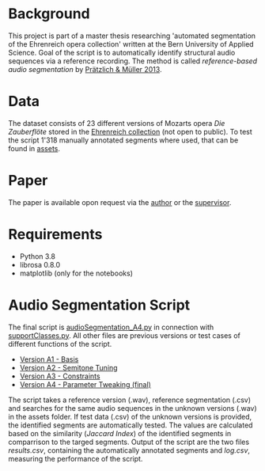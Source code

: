 # Background
This project is part of a master thesis researching 'automated segmentation of the Ehrenreich opera collection' written at the Bern University of Applied Science. Goal of the script is to automatically identify  structural audio sequences via a reference recording. The method is called *reference-based audio segmentation* by [Prätzlich & Müller 2013](https://www.researchgate.net/publication/303667411_Freischutz_Digital_a_case_study_for_reference-based_audio_segmentation_of_operas).

# Data
The dataset consists of 23 different versions of Mozarts opera *Die Zauberflöte* stored in the [Ehrenreich collection](https://ehrenreich.bfh.science/data/) (not open to public). To test the script 1'318 manually annotated segments where used, that can be found in [assets](https://github.com/stuberch/audio_segmentation/tree/main/assets).

# Paper
The paper is available opon request via the [author](mailto:christianlukas.stuber@students.bfh.ch) or the [supervisor](mailto:eduard.klein@bfh.ch).

# Requirements
* Python 3.8
* librosa 0.8.0
* matplotlib (only for the notebooks)

# Audio Segmentation Script
The final script is [audioSegmentation_A4.py](https://github.com/stuberch/audio_segmentation/blob/main/audioSegmentation_A4.py) in connection with [supportClasses.py](https://github.com/stuberch/audio_segmentation/blob/main/supportClasses.py). All other files are previous versions or test cases of different functions of the script.

* [Version A1 - Basis](https://github.com/stuberch/audio_segmentation/blob/main/audioSegmentation_A1.py)
* [Version A2 - Semitone Tuning](https://github.com/stuberch/audio_segmentation/blob/main/audioSegmentation_A2.py)
* [Version A3 - Constraints](https://github.com/stuberch/audio_segmentation/blob/main/audioSegmentation_A3.py)
* [Version A4 - Parameter Tweaking (final)](https://github.com/stuberch/audio_segmentation/blob/main/audioSegmentation_A4.py)

The script takes a reference version (.wav), reference segmentation (.csv) and searches for the same audio sequences in the unknown versions (.wav) in the assets folder. If test data (.csv) of the unknown versions is provided, the identified segments are automatically tested. The values are calculated based on the similarity (*Jaccard Index*) of the identified segments in comparrison to the targed segments. Output of the script are the two files *results.csv*, containing the automatically annotated segments and *log.csv*, measuring the performance of the script.
